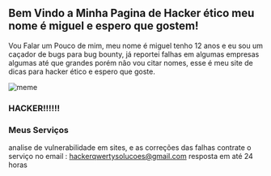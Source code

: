 ## Bem Vindo a Minha Pagina de Hacker ético meu nome é miguel e espero que gostem!

Vou Falar um Pouco de mim, meu nome é miguel tenho 12 anos e eu sou um caçador de bugs para bug bounty, já reportei falhas em algumas empresas algumas até que grandes porém não vou citar nomes, esse é meu site de dicas para hacker ético e espero que goste.



![meme](https://i.imgur.com/z3d0JNC.jpg)



### HACKER!!!!!!

### Meus Serviços
analise de vulnerabilidade em sites, e as correções das falhas
contrate o serviço no email : hackerqwertysolucoes@gmail.com resposta em até 24 horas
